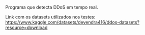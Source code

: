 Programa que detecta DDoS em tempo real.

Link com os datasets utilizados nos testes: https://www.kaggle.com/datasets/devendra416/ddos-datasets?resource=download
